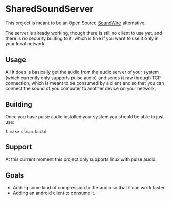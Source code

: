 # SharedSoundServer

This project is meant to be an Open Source [SoundWire]() alternative.

The server is already working, though there is still no client to use yet, and there is no security builting to it, which is fine if you want to use it only in your local network.

## Usage

All it does is basically get the audio from the audio server of your system (which currently only supports pulse audio) and sends it raw through TCP connection, which is meant to be consumed by a client and so that you can connect the sound of you computer to another device on your network.

## Building

Once you have pulse audio installed your system you should be able to just use:

```console
$ make clean build
```

## Support

At this current moment this project only supports linux with pulse audio.

## Goals

- Adding some kind of compression to the audio so that it can work faster.
- Adding an android client to consume it.

